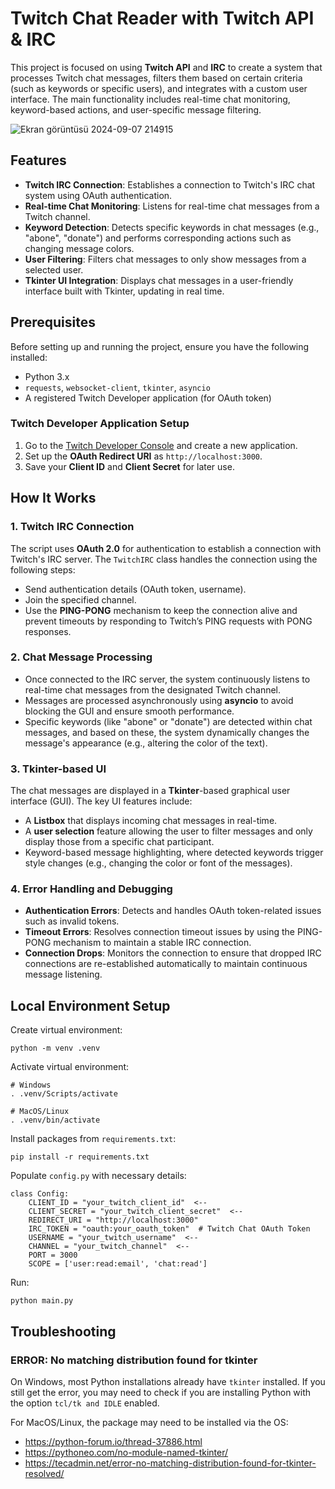 # Twitch Chat Reader with Twitch API & IRC

This project is focused on using **Twitch API** and **IRC** to create a system that processes Twitch chat messages, filters them based on certain criteria (such as keywords or specific users), and integrates with a custom user interface. The main functionality includes real-time chat monitoring, keyword-based actions, and user-specific message filtering.

![Ekran görüntüsü 2024-09-07 214915](https://github.com/user-attachments/assets/0fe61995-1165-4548-9872-87f44c46cba6)

## Features

- **Twitch IRC Connection**: Establishes a connection to Twitch's IRC chat system using OAuth authentication.
- **Real-time Chat Monitoring**: Listens for real-time chat messages from a Twitch channel.
- **Keyword Detection**: Detects specific keywords in chat messages (e.g., "abone", "donate") and performs corresponding actions such as changing message colors.
- **User Filtering**: Filters chat messages to only show messages from a selected user.
- **Tkinter UI Integration**: Displays chat messages in a user-friendly interface built with Tkinter, updating in real time.

## Prerequisites

Before setting up and running the project, ensure you have the following installed:

- Python 3.x
- `requests`, `websocket-client`, `tkinter`, `asyncio`
- A registered Twitch Developer application (for OAuth token)

### Twitch Developer Application Setup

1. Go to the [Twitch Developer Console](https://dev.twitch.tv/console/apps) and create a new application.
2. Set up the **OAuth Redirect URI** as `http://localhost:3000`.
3. Save your **Client ID** and **Client Secret** for later use.

## How It Works

### 1. Twitch IRC Connection

The script uses **OAuth 2.0** for authentication to establish a connection with Twitch's IRC server. The `TwitchIRC` class handles the connection using the following steps:

- Send authentication details (OAuth token, username).
- Join the specified channel.
- Use the **PING-PONG** mechanism to keep the connection alive and prevent timeouts by responding to Twitch’s PING requests with PONG responses.

### 2. Chat Message Processing

- Once connected to the IRC server, the system continuously listens to real-time chat messages from the designated Twitch channel.
- Messages are processed asynchronously using **asyncio** to avoid blocking the GUI and ensure smooth performance.
- Specific keywords (like "abone" or "donate") are detected within chat messages, and based on these, the system dynamically changes the message's appearance (e.g., altering the color of the text).

### 3. Tkinter-based UI

The chat messages are displayed in a **Tkinter**-based graphical user interface (GUI). The key UI features include:

- A **Listbox** that displays incoming chat messages in real-time.
- A **user selection** feature allowing the user to filter messages and only display those from a specific chat participant.
- Keyword-based message highlighting, where detected keywords trigger style changes (e.g., changing the color or font of the messages).

### 4. Error Handling and Debugging

- **Authentication Errors**: Detects and handles OAuth token-related issues such as invalid tokens.
- **Timeout Errors**: Resolves connection timeout issues by using the PING-PONG mechanism to maintain a stable IRC connection.
- **Connection Drops**: Monitors the connection to ensure that dropped IRC connections are re-established automatically to maintain continuous message listening.

## Local Environment Setup

Create virtual environment:

```
python -m venv .venv
```

Activate virtual environment:

```
# Windows
. .venv/Scripts/activate

# MacOS/Linux
. .venv/bin/activate
```

Install packages from `requirements.txt`:

```
pip install -r requirements.txt
```

Populate `config.py` with necessary details:

```
class Config:
    CLIENT_ID = "your_twitch_client_id"  <--
    CLIENT_SECRET = "your_twitch_client_secret"  <--
    REDIRECT_URI = "http://localhost:3000"
    IRC_TOKEN = "oauth:your_oauth_token"  # Twitch Chat OAuth Token
    USERNAME = "your_twitch_username"  <--
    CHANNEL = "your_twitch_channel"  <--
    PORT = 3000
    SCOPE = ['user:read:email', 'chat:read']
```

Run:

```
python main.py
```

## Troubleshooting

### ERROR: No matching distribution found for tkinter

On Windows, most Python installations already have `tkinter` installed. If you still get the error, you may need to check if you are installing Python with the option `tcl/tk and IDLE` enabled.

For MacOS/Linux, the package may need to be installed via the OS:

- https://python-forum.io/thread-37886.html
- https://pythoneo.com/no-module-named-tkinter/
- https://tecadmin.net/error-no-matching-distribution-found-for-tkinter-resolved/
